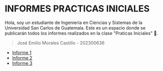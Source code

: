 # INFORMES PRACTICAS INICIALES

Hola, soy un estudiante de Ingeniería en Ciencias y Sistemas de la Universidad San Carlos de Guatemala. Este es un espacio donde se publicarán todos los informes realizados en la clase "Praticas Iniciales" 👔.

> José Emilio Morales Castillo - 202300636

- [Informe 1](./Informe%20%231/)
- [Informe 2](./Informe%20%232/)
- [Informe 3](./Informe%20%233/)

